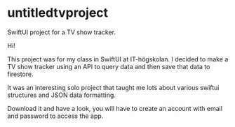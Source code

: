 # untitledtvproject
SwiftUI project for a TV show tracker.

Hi! 

This project was for my class in SwiftUI at IT-högskolan. I decided to make a TV show tracker using an API to query data and then save that data to firestore.

It was an interesting solo project that taught me lots about various swiftui structures and JSON data formatting.

Download it and have a look, you will have to create an account with email and password to access the app.
